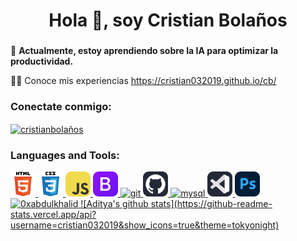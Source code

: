 <div>

<h1 align="center">Hola 👋, soy Cristian Bolaños</h1>
<h3 align="center"></h3>

🌱 **Actualmente, estoy aprendiendo sobre la IA para optimizar la productividad.**

👨‍💻 Conoce mis experiencias https://cristian032019.github.io/cb/


<h3 align="left">Conectate conmigo:</h3>
<p align="left">
<a href="https://linkedin.com/in/cristianbolaños" target="blank"><img align="center" src="https://raw.githubusercontent.com/rahuldkjain/github-profile-readme-generator/master/src/images/icons/Social/linked-in-alt.svg" alt="cristianbolaños" height="30" width="40" /></a>
</p>

<h3 align="left">Languages and Tools:</h3>
<p align="left"><a href="https://www.w3.org/html/" target="_blank" rel="noreferrer"> 
<img src="https://raw.githubusercontent.com/devicons/devicon/master/icons/html5/html5-original-wordmark.svg" alt="html5" width="40" height="40"/>
  
<a href="https://www.w3schools.com/css/" target="_blank" rel="noreferrer"> 
<img src="https://raw.githubusercontent.com/devicons/devicon/master/icons/css3/css3-original-wordmark.svg" alt="css3" width="40" height="40"/>

<a href="https://developer.mozilla.org/es/docs/Web/JavaScript" target="_blank" rel="noreferrer"> 
<img src="https://raw.githubusercontent.com/tandpfun/skill-icons/65dea6c4eaca7da319e552c09f4cf5a9a8dab2c8/icons/JavaScript.svg" alt="JavSscript" width="40" height="40"/>

<a href="https://getbootstrap.com" target="_blank" rel="noreferrer">  
<img src="https://raw.githubusercontent.com/tandpfun/skill-icons/main/icons/Bootstrap.svg" alt="bootstrap" width="40" height="40"/>

<a href="https://git-scm.com/" target="_blank" rel="noreferrer">
<img src="https://www.vectorlogo.zone/logos/git-scm/git-scm-icon.svg" alt="git" width="40" height="40"/>

<a href="https://github.com/" target="_blank" rel="noreferrer"> 
<img src="https://github.com/tandpfun/skill-icons/raw/main/icons/Github-Dark.svg" alt="github" width="40" height="40">

<a href="https://www.mysql.com/" target="_blank" rel="noreferrer"> 
<img src="https://techstack-generator.vercel.app/mysql-icon.svg" alt="mysql" width="40" height="40">

<a href="https://vscode.dev/?vscode-lang=es-es" target="_blank" rel="noreferrer"> 
<img src="https://github.com/tandpfun/skill-icons/raw/main/icons/VSCode-Dark.svg" alt="git" width="40" height="40"/>

<a href="https://www.photoshop.com/en" target="_blank" rel="noreferrer"> 
<img src="https://github.com/tandpfun/skill-icons/blob/65dea6c4eaca7da319e552c09f4cf5a9a8dab2c8/icons/Photoshop.svg#L1" alt="github" width="40" height="40">

<br>
<!--<p><img align="left" src="https://github-readme-stats.vercel.app/api/top-langs?username=cristian032019&show_icons=true&locale=en&layout=compact" alt="cristian032019" /></p>-->
<!--<p><img align="left" src="https://github-readme-stats.vercel.app/api/top-langs?username=cristian032019&show_icons=true&locale=es&layout=compact&theme=dark#gh-dark-mode-only" alt="cristian032019" /></p>

<!--<p><img align="left" src="https://github-readme-stats.vercel.app/api?username=cristian032019&show__icons=true&locale=es&theme=dark#gh-dark-mode-only" alt="cristian032019" /></p>
   
<p>&nbsp;<img align="center" src="https://github-readme-stats.vercel.app/api?username=cristian032019&show_icons=true&locale=en" alt="cristian032019" /></p>-->

<img src="https://github-readme-stats.vercel.app/api/top-langs?username=cristian032019&show_icons=true&locale=es&layout=compact&line_height=20&title_color=7A7ADB&icon_color=2234AE&text_color=D3D3D3&bg_color=0,000000,130F40" width="350"  alt="0xabdulkhalid"/> 
![Aditya's github stats](https://github-readme-stats.vercel.app/api?username=cristian032019&show_icons=true&theme=tokyonight)

</div>

